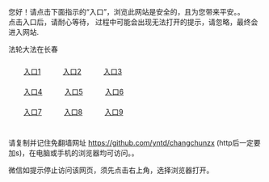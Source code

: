 您好！请点击下面指示的“入口”，浏览此网站是安全的，且为您带来平安。。 <br/>
点击入口后，请耐心等待， 过程中可能会出现无法打开的提示，请忽略，最终会进入网站. </br>

法轮大法在长春<br/>
<div style="padding:10px"><a style="margin:20px" target="_blank" href="https://d37btl27bqnbi9.cloudfront.net/2Qpsp?cixmlffv" id="ccLink1" rel="nofollow">入口1</a> <a target="_blank" style="margin:20px" href="https://d2nkxdiunxfj2u.cloudfront.net/2Qpsp?jxmhj" id="ccLink2" rel="nofollow">入口2</a> <a style="margin:20px" target="_blank" href="https://d9p3pfmo8e87u.cloudfront.net/2Qpsp?qnsauud" id="ccLink3" rel="nofollow">入口3</a></div>

<div style="padding:10px" ><a style="margin:20px" target="_blank" href="https://d37btl27bqnbi9.cloudfront.net/2Qpsp?cixmlffv" id="ccLink4" rel="nofollow">入口4</a> <a style="margin:20px" href="https://d2nkxdiunxfj2u.cloudfront.net/2Qpsp?jxmhj" target="_blank" id="ccLink5" rel="nofollow">入口5</a> <a style="margin:20px" href="https://d9p3pfmo8e87u.cloudfront.net/2Qpsp?qnsauud" target="_blank" id="ccLink6" rel="nofollow">入口6</a></div>

<div style="padding:10px"><a style="margin:20px" target="_blank" href="https://d37btl27bqnbi9.cloudfront.net/2Qpsp?cixmlffv" id="ccLink7" rel="nofollow">入口7</a> <a style="margin:20px" href="https://d2nkxdiunxfj2u.cloudfront.net/2Qpsp?jxmhj" target="_blank" id="ccLink8" rel="nofollow">入口8</a> <a style="margin:20px" target="_blank" href="https://d9p3pfmo8e87u.cloudfront.net/2Qpsp?qnsauud" id="ccLink9" rel="nofollow">入口9</a></div>

<br/>



请复制并记住免翻墙网址 https://github.com/yntd/changchunzx (http后一定要加s)，在电脑或手机的浏览器均可访问。。<br/>

微信如提示停止访问该网页，须先点击右上角，选择浏览器打开。
